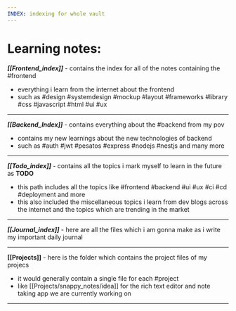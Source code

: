 ```yaml
---
INDEX: indexing for whole vault
---
```

# Learning notes:

***[[Frontend_index]]*** - contains the index for all of the notes containing the #frontend
- everything i learn from the internet about the frontend
- such as #design #systemdesign #mockup #layout #frameworks #library #css #javascript #html #ui #ux

---
***[[Backend_Index]]*** - contains everything about the #backend from my pov 
- contains my new learnings about the new technologies of backend
- such as #auth #jwt #pesatos #express #nodejs #nestjs and many more

---
***[[Todo_index]]*** - contains all the topics i mark myself to learn in the future as **TODO**
- this path includes all the topics like #frontend #backend #ui #ux #ci #cd #deployment and more
- this also included the miscellaneous topics i learn from dev blogs across the internet and the topics which are trending in the market

---
***[[Journal_index]]*** - here are all the files which i am gonna make as i write my important daily journal

---
**[[Projects]]** - here is the folder which contains the project files of my projecs
- it would generally contain a single file for each #project
- like [[Projects/snappy_notes/idea]] for the rich text editor and note taking app we are currently working on

---
